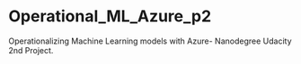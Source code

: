 # Operational_ML_Azure_p2
Operationalizing Machine Learning models with Azure- Nanodegree Udacity 2nd Project.
